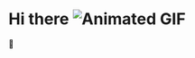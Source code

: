# Hi there ![Animated GIF](https://pporg-cdn.nullcontent.net/monthly_2018_05/large.5aec4287c9aee_EeveeGif.gif.1687bde4b30e4ce1dd93c67f4bd13d24.gif)
 👋

<!--
**CristianAcostaDuarte/CristianAcostaDuarte** is a ✨ _special_ ✨ repository because its `README.md` (this file) appears on your GitHub profile.

Here are some ideas to get you started:

- 🔭 I’m currently working on ...
- 🌱 I’m currently learning ...
- 👯 I’m looking to collaborate on ...
- 🤔 I’m looking for help with ...
- 💬 Ask me about ...
- 📫 How to reach me: ...
- 😄 Pronouns: ...
- ⚡ Fun fact: ...
-->
